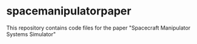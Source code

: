 # spacemanipulatorpaper
This repository contains code files for the paper "Spacecraft Manipulator Systems Simulator"
